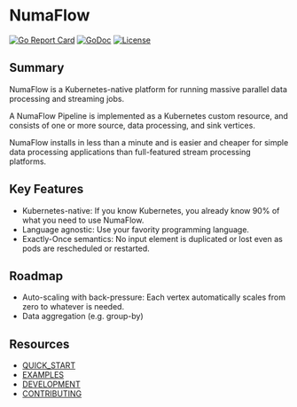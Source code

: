 # NumaFlow

[![Go Report Card](https://goreportcard.com/badge/github.com/numaproj/numaflow)](https://goreportcard.com/report/github.com/numaproj/numaflow)
[![GoDoc](https://godoc.org/github.com/numaproj/numaflow?status.svg)](https://godoc.org/github.com/numaproj/numaflow/pkg/apis)
[![License](https://img.shields.io/badge/License-Apache%202.0-blue.svg)](LICENSE)

## Summary

NumaFlow is a Kubernetes-native platform for running massive parallel data processing and streaming jobs.

A NumaFlow Pipeline is implemented as a Kubernetes custom resource, and consists of one or more source, data processing, and sink vertices.

NumaFlow installs in less than a minute and is easier and cheaper for simple data processing applications than full-featured stream processing platforms.

## Key Features

* Kubernetes-native: If you know Kubernetes, you already know 90% of what you need to use NumaFlow.
* Language agnostic: Use your favority programming language.
* Exactly-Once semantics: No input element is duplicated or lost even as pods are rescheduled or restarted.

## Roadmap

* Auto-scaling with back-pressure: Each vertex automatically scales from zero to whatever is needed.
* Data aggregation (e.g. group-by)

## Resources
- [QUICK_START](docs/QUICK_START.md)
- [EXAMPLES](examples)
- [DEVELOPMENT](docs/DEVELOPMENT.md)
- [CONTRIBUTING](https://github.com/numaproj/numaproj/blob/main/CONTRIBUTING.md)
